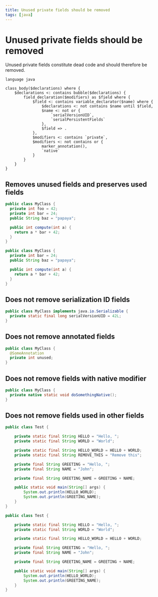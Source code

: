 ```yaml
---
title: Unused private fields should be removed
tags: [java]
---
```


# Unused private fields should be removed

Unused private fields constitute dead code and should therefore be removed.

```grit
language java

class_body($declarations) where {
	$declarations <: contains bubble($declarations) {
		field_declaration($modifiers) as $field where {
			$field <: contains variable_declarator($name) where {
				$declarations <: not contains $name until $field,
				$name <: not or {
					`serialVersionUID`,
					`serialPersistentFields`
				},
				$field => .
			},
			$modifiers <: contains `private`,
			$modifiers <: not contains or {
				marker_annotation(),
				`native`
			}
		}
	}
}
```

## Removes unused fields and preserves used fields

```java
public class MyClass {
  private int foo = 42;
  private int bar = 24;
  public String baz = "papaya";

  public int compute(int a) {
    return a * bar + 42;
  }
}
```

```java
public class MyClass {
  private int bar = 24;
  public String baz = "papaya";

  public int compute(int a) {
    return a * bar + 42;
  }
}
```

## Does not remove serialization ID fields

```java
public class MyClass implements java.io.Serializable {
  private static final long serialVersionUID = 42L;
}
```

## Does not remove annotated fields

```java
public class MyClass {
  @SomeAnnotation
  private int unused;
}
```

## Does not remove fields with native modifier

```java
public class MyClass {
  private native static void doSomethingNative();
}
```

## Does not remove fields used in other fields

```java
public class Test {

    private static final String HELLO = "Hello, ";
    private static final String WORLD = "World";

    private static final String HELLO_WORLD = HELLO + WORLD;
    private static final String REMOVE_THIS = "Remove this";

    private final String GREETING = "Hello, ";
    private final String NAME = "John";

    private final String GREETING_NAME = GREETING + NAME;

    public static void main(String[] args) {
        System.out.println(HELLO_WORLD);
        System.out.println(GREETING_NAME);
    }
}
```

```java
public class Test {

    private static final String HELLO = "Hello, ";
    private static final String WORLD = "World";

    private static final String HELLO_WORLD = HELLO + WORLD;

    private final String GREETING = "Hello, ";
    private final String NAME = "John";

    private final String GREETING_NAME = GREETING + NAME;

    public static void main(String[] args) {
        System.out.println(HELLO_WORLD);
        System.out.println(GREETING_NAME);
    }
}
```
